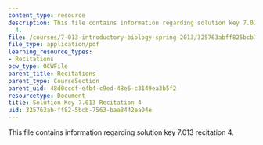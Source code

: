 ```yaml
---
content_type: resource
description: This file contains information regarding solution key 7.013 recitation
  4.
file: /courses/7-013-introductory-biology-spring-2013/325763abff825bcb7563baa8442ea04e_MIT7_013S12_RecitatSol_4.pdf
file_type: application/pdf
learning_resource_types:
- Recitations
ocw_type: OCWFile
parent_title: Recitations
parent_type: CourseSection
parent_uid: 48d0ccdf-e4b4-c9ed-48e6-c3149ea3b5f2
resourcetype: Document
title: Solution Key 7.013 Recitation 4
uid: 325763ab-ff82-5bcb-7563-baa8442ea04e
---
```

This file contains information regarding solution key 7.013 recitation 4.

